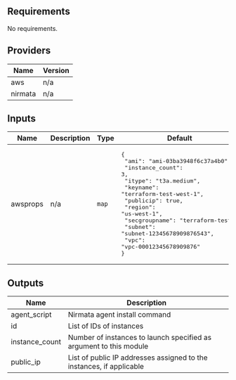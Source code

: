 ## Requirements

No requirements.

## Providers

| Name | Version |
|------|---------|
| aws | n/a |
| nirmata | n/a |

## Inputs

| Name | Description | Type | Default | Required |
|------|-------------|------|---------|:--------:|
| awsprops | n/a | `map` | <pre>{<br>  "ami": "ami-03ba3948f6c37a4b0",<br>  "instance_count": 3,<br>  "itype": "t3a.medium",<br>  "keyname": "terraform-test-west-1",<br>  "publicip": true,<br>  "region": "us-west-1",<br>  "secgroupname": "terraform-test",<br>  "subnet": "subnet-12345678909876543",<br>  "vpc": "vpc-00012345678909876"<br>}</pre> | no |

## Outputs

| Name | Description |
|------|-------------|
| agent\_script | Nirmata agent install command |
| id | List of IDs of instances |
| instance\_count | Number of instances to launch specified as argument to this module |
| public\_ip | List of public IP addresses assigned to the instances, if applicable |

